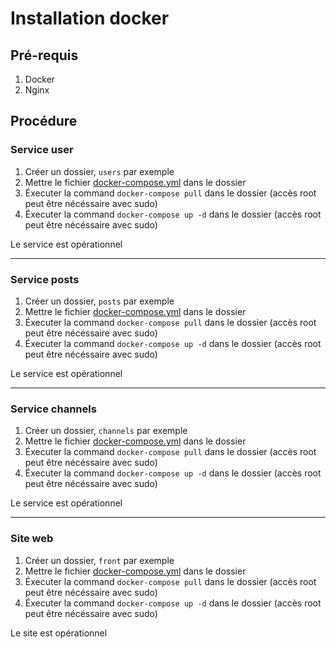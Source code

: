 # Installation docker

## Pré-requis

1. Docker
2. Nginx

## Procédure

### Service user

1. Créer un dossier, `users` par exemple
2. Mettre le fichier [docker-compose.yml](https://github.com/La-Nouvelle-Epoch-18/lne-user/blob/master/docker-compose.yml) dans le dossier
3. Éxecuter la command `docker-compose pull` dans le dossier (accès root peut être nécéssaire avec sudo)
4. Éxecuter la command `docker-compose up -d` dans le dossier (accès root peut être nécéssaire avec sudo)
   
Le service est opérationnel

---
### Service posts

1. Créer un dossier, `posts` par exemple
2. Mettre le fichier [docker-compose.yml](https://github.com/La-Nouvelle-Epoch-18/lne-posts/blob/master/docker-compose.yml) dans le dossier
3. Éxecuter la command `docker-compose pull` dans le dossier (accès root peut être nécéssaire avec sudo)
4. Éxecuter la command `docker-compose up -d` dans le dossier (accès root peut être nécéssaire avec sudo)
   
Le service est opérationnel

---
### Service channels

1. Créer un dossier, `channels` par exemple
2. Mettre le fichier [docker-compose.yml](https://github.com/La-Nouvelle-Epoch-18/lne-channel/blob/master/docker-compose.yml) dans le dossier
3. Éxecuter la command `docker-compose pull` dans le dossier (accès root peut être nécéssaire avec sudo)
4. Éxecuter la command `docker-compose up -d` dans le dossier (accès root peut être nécéssaire avec sudo)
   
Le service est opérationnel

---
### Site web

1. Créer un dossier, `front` par exemple
2. Mettre le fichier [docker-compose.yml](https://github.com/La-Nouvelle-Epoch-18/lne-front/blob/master/docker-compose.yml) dans le dossier
3. Éxecuter la command `docker-compose pull` dans le dossier (accès root peut être nécéssaire avec sudo)
4. Éxecuter la command `docker-compose up -d` dans le dossier (accès root peut être nécéssaire avec sudo)
   
Le site est opérationnel
